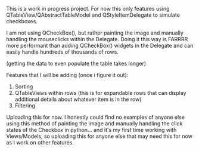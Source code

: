 This is a work in progress project.  For now this only features using QTableView/QAbstractTableModel and QStyleItemDelegate to simulate checkboxes.

I am not using QCheckBox(), but rather painting the image and manually handling the mouseclicks within the Delegate.  Doing it this way is FARRRR more
performant than adding QCheckBox() widgets in the Delegate and can easily handle hundreds of thousands of rows.

(getting the data to even populate the table takes longer)

Features that I will be adding (once i figure it out):

1) Sorting
2) QTableViews within rows (this is for expandable rows that can display additional details about whatever item is in the row)
3) Filtering


Uploading this for now.  I honestly could find no examples of anyone else using this method of painting the image and manually handling the click states of the Checkbox in python... 
and it's my first time working with Views/Models, so uploading this for anyone else that may need this for now as I work on other features.
